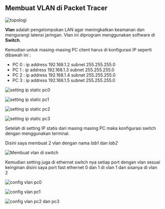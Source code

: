 ## Membuat VLAN di Packet Tracer

![topologi](https://dev-to-uploads.s3.amazonaws.com/uploads/articles/s9yry0881ujabgv0nfmy.png)

**Vlan** adalah pengelompokan LAN agar meningkatkan keamanan dan mengurangi latensi jaringan. Vlan ini diprogram menggunakan software di **Switch**.

Kemudian untuk masing-masing PC client harus di konfigurasi IP seperti dibawah ini :

* PC 0 : ip address 192.168.1.2 subnet 255.255.255.0
* PC 1 : ip address 192.168.1.3 subnet 255.255.255.0
* PC 2 : ip address 192.168.1.4 subnet 255.255.255.0
* PC 3 : ip address 192.168.1.5 subnet 255.255.255.0

![setting ip static pc0](https://dev-to-uploads.s3.amazonaws.com/uploads/articles/0jcofr1cvbyptn346xxv.png)


![setting ip static pc1](https://dev-to-uploads.s3.amazonaws.com/uploads/articles/axr3zn1mnmsztgeiehf1.png)


![setting ip static pc2](https://dev-to-uploads.s3.amazonaws.com/uploads/articles/zcfm8na4uul06dveg50d.png)

![setting ip static pc3](https://dev-to-uploads.s3.amazonaws.com/uploads/articles/00gl69zzvylljx4eatk2.png)

 
Setelah di setting IP statis dari masing masing PC maka konfigurasi switch dengan menggunakan terminal.

Disini saya membuat 2 vlan dengan nama _lab1_ dan _lab2_

![Membuat vlan di switch](https://dev-to-uploads.s3.amazonaws.com/uploads/articles/c8qo907jnyta1umlrn4i.png)

Kemudian setting juga di ethernet switch nya setiap port dengan vlan sesuai keinginan disini saya port fast ethernet 0 dan 1 di vlan 1 dan sisanya di vlan 2

![config vlan pc0](https://dev-to-uploads.s3.amazonaws.com/uploads/articles/p6xv81lww9b7b1wnmfoc.png)

![config vlan pc1](https://dev-to-uploads.s3.amazonaws.com/uploads/articles/xioiebiwey8lha6ksga6.png)


![config vlan pc2 dan pc3](https://dev-to-uploads.s3.amazonaws.com/uploads/articles/53u9m3kihdz5gu8pk22m.png)























